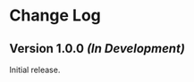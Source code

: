 Change Log
==========

Version 1.0.0 *(In Development)*
--------------------------------

Initial release.
